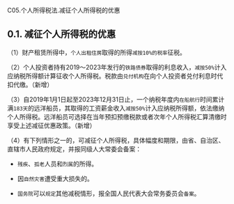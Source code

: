 C05.个人所得税法.减征个人所得税的优惠

## 0.1. 减征个人所得税的优惠

（1）财产租赁所得中，`个人出租住房`取得的所得`减按10%的税率`征税。

（2）个人投资者持有2019～2023年发行的`铁路债券`取得的利息收入，`减按50%`计入应纳税所得额计算征收个人所得税。税款由`兑付机构`在向个人投资者兑付利息时代扣代缴。（新增）

（3）自2019年1月1日起至2023年12月31日止，一个纳税年度内`在船航行`时间累计满`183天`的远洋船员，其取得的工资薪金收入`减按50%`计入应纳税所得额，依法缴纳个人所得税。远洋船员可选择在当年预扣预缴税款或者次年个人所得税汇算清缴时享受上述减征优惠政策。（新增）

（4）有下列情形之一的，可减征个人所得税，具体幅度和期限，由省、自治区、直辖市人民政府规定，并报同级人大常委会备案：

-   `残疾`、`孤老`人员和`烈属`的所得。

-   因`自然灾害`遭受重大损失的。

-   `国务院`可以`规定`其他减税情形，报全国人民代表大会常务委员会`备案`。
